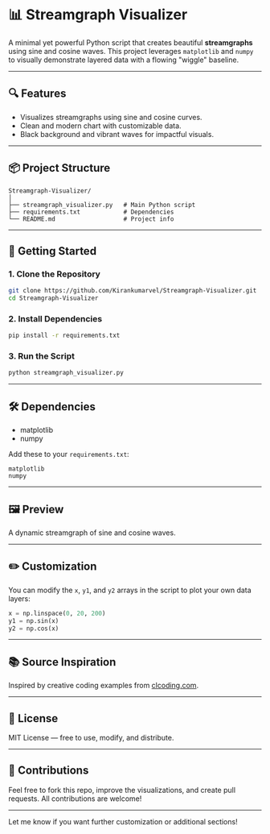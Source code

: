 # 📊 Streamgraph Visualizer

A minimal yet powerful Python script that creates beautiful **streamgraphs** using sine and cosine waves. This project leverages `matplotlib` and `numpy` to visually demonstrate layered data with a flowing "wiggle" baseline.

---

## 🔍 Features

- Visualizes streamgraphs using sine and cosine curves.
- Clean and modern chart with customizable data.
- Black background and vibrant waves for impactful visuals.

---

## 📦 Project Structure

```
Streamgraph-Visualizer/
│
├── streamgraph_visualizer.py   # Main Python script
├── requirements.txt            # Dependencies
└── README.md                   # Project info
```

---

## 🚀 Getting Started

### 1. Clone the Repository

```bash
git clone https://github.com/Kirankumarvel/Streamgraph-Visualizer.git
cd Streamgraph-Visualizer
```

### 2. Install Dependencies

```bash
pip install -r requirements.txt
```

### 3. Run the Script

```bash
python streamgraph_visualizer.py
```

---

## 🛠️ Dependencies

- matplotlib
- numpy

Add these to your `requirements.txt`:

```
matplotlib
numpy
```

---

## 🖼️ Preview

A dynamic streamgraph of sine and cosine waves.

---

## ✏️ Customization

You can modify the `x`, `y1`, and `y2` arrays in the script to plot your own data layers:

```python
x = np.linspace(0, 20, 200)
y1 = np.sin(x)
y2 = np.cos(x)
```

---

## 📚 Source Inspiration

Inspired by creative coding examples from [clcoding.com](https://clcoding.com).

---

## 📄 License

MIT License — free to use, modify, and distribute.

---

## 🙌 Contributions

Feel free to fork this repo, improve the visualizations, and create pull requests. All contributions are welcome!

---

Let me know if you want further customization or additional sections!
